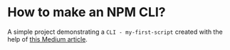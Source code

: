 # How to make an NPM CLI?
 A simple project demonstrating a `CLI - my-first-script` created with the help of [this Medium article](https://medium.com/netscape/a-guide-to-create-a-nodejs-command-line-package-c2166ad0452e).
